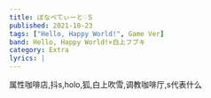 ```yaml
---
title: ぼなぺてぃーと♡Ｓ
published: 2021-10-23
tags: ["Hello, Happy World!", Game Ver]
band: Hello, Happy World!×白上フブキ
category: Extra
lyrics: |
---
```

属性咖啡店,抖s,holo,狐,白上吹雪,调教咖啡厅,s代表什么


